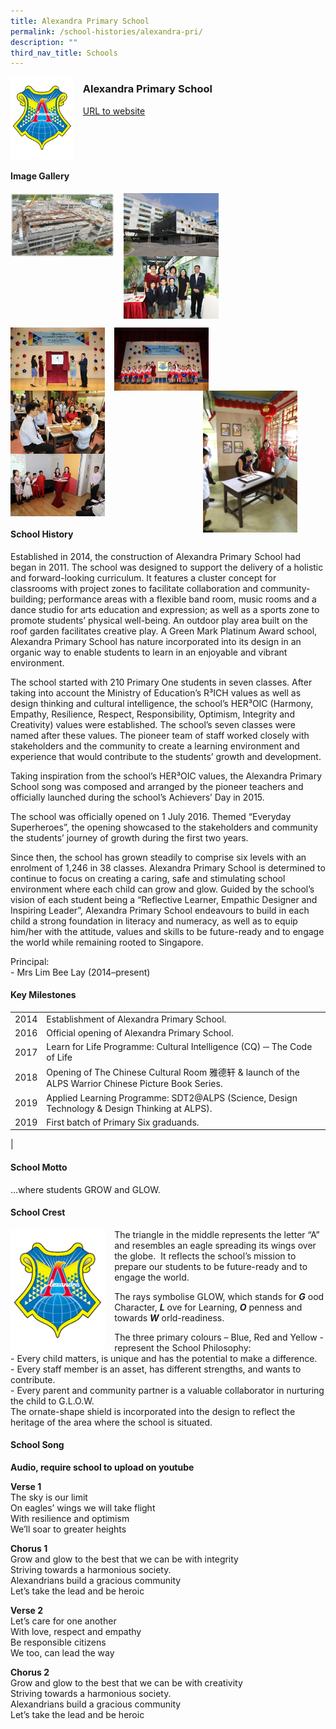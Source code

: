 ```yaml
---
title: Alexandra Primary School
permalink: /school-histories/alexandra-pri/
description: ""
third_nav_title: Schools
---
```

<img src="/images/alexandrapri1.png" style="width:20%;margin-right:15px;" align = "left">

### **Alexandra Primary School**
[URL to website](http://alexandrapri.moe.edu.sg/)

<br clear="left">

#### **Image Gallery**

<p><a href="https://staging.d1yxymztqoj7qn.amplifyapp.com/images/ahmadibrahimsec2.jpg">  
<img src="/images/alexandrapri2.jpg" style="width:33%;margin-right:15px;" align = "left">
</a></p>

<p><a href="https://staging.d1yxymztqoj7qn.amplifyapp.com/images/ahmadibrahimsec3.jpg">  
<img src="/images/alexandrapri3.jpg" style="width:30%;margin-right:15px;" align = "left">
</a></p>

<p><a href="https://staging.d1yxymztqoj7qn.amplifyapp.com/images/ahmadibrahimsec4.jpg">  
<img src="/images/alexandrapri4.jpg" style="width:30%;margin-right:15px;" align = "left">
</a></p>

<br clear="left">

<p><a href="https://staging.d1yxymztqoj7qn.amplifyapp.com/images/ahmadibrahimsec2.jpg">  
<img src="/images/alexandrapri5.jpg" style="width:30%;margin-right:15px;" align = "left">
</a></p>

<p><a href="https://staging.d1yxymztqoj7qn.amplifyapp.com/images/ahmadibrahimsec3.jpg">  
<img src="/images/alexandrapri6.jpg" style="width:30%;margin-right:15px;" align = "left">
</a></p>

<p><a href="https://staging.d1yxymztqoj7qn.amplifyapp.com/images/ahmadibrahimsec4.jpg">  
<img src="/images/alexandrapri9.jpg" style="width:30%;margin-right:45px;" align = "right">
</a></p>

<p><a href="https://staging.d1yxymztqoj7qn.amplifyapp.com/images/ahmadibrahimsec4.jpg">  
<img src="/images/alexandrapri7.jpg" style="width:30%;margin-right:15px;" align = "left">
</a></p>

<p><a href="https://staging.d1yxymztqoj7qn.amplifyapp.com/images/ahmadibrahimsec4.jpg">  
<img src="/images/alexandrapri8.jpg" style="width:30%;margin-right:15px;" align = "left">
</a></p>

<br clear="left">

#### **School History**
Established in 2014, the construction of Alexandra Primary School had began in 2011. The school was designed to support the delivery of a holistic and forward-looking curriculum. It features a cluster concept for classrooms with project zones to facilitate collaboration and community-building; performance areas with a flexible band room, music rooms and a dance studio for arts education and expression; as well as a sports zone to promote students’ physical well-being. An outdoor play area built on the roof garden facilitates creative play. A Green Mark Platinum Award school, Alexandra Primary School has nature incorporated into its design in an organic way to enable students to learn in an enjoyable and vibrant environment.  
  
The school started with 210 Primary One students in seven classes. After taking into account the Ministry of Education’s R³ICH values as well as design thinking and cultural intelligence, the school’s HER³OIC (Harmony, Empathy, Resilience, Respect, Responsibility, Optimism, Integrity and Creativity) values were established. The school’s seven classes were named after these values. The pioneer team of staff worked closely with stakeholders and the community to create a learning environment and experience that would contribute to the students’ growth and development.   
  
Taking inspiration from the school’s HER³OIC values, the Alexandra Primary School song was composed and arranged by the pioneer teachers and officially launched during the school’s Achievers’ Day in 2015.  
  
The school was officially opened on 1 July 2016. Themed “Everyday Superheroes”, the opening showcased to the stakeholders and community the students’ journey of growth during the first two years.  
  
Since then, the school has grown steadily to comprise six levels with an enrolment of 1,246 in 38 classes. Alexandra Primary School is determined to continue to focus on creating a caring, safe and stimulating school environment where each child can grow and glow. Guided by the school’s vision of each student being a “Reflective Learner, Empathic Designer and Inspiring Leader”, Alexandra Primary School endeavours to build in each child a strong foundation in literacy and numeracy, as well as to equip him/her with the attitude, values and skills to be future-ready and to engage the world while remaining rooted to Singapore.

Principal:<br>
\- Mrs Lim Bee Lay (2014–present)

#### **Key Milestones**

|  |  |
|:---:|---|
| 2014 | Establishment of Alexandra Primary School. |
| 2016 | Official opening of Alexandra Primary School. |
| 2017 | Learn for Life Programme: Cultural Intelligence (CQ) ─ The Code of Life |
| 2018 | Opening of The Chinese Cultural Room 雅德轩 & launch of the ALPS Warrior Chinese Picture Book Series. |
| 2019 | Applied Learning Programme: SDT2@ALPS (Science, Design Technology & Design Thinking at ALPS). |
| 2019 | First batch of Primary Six graduands. |
|

#### **School Motto**
…where students GROW and GLOW.

#### **School Crest**
<img src="/images/alexandrapri1.png" style="width:30%;margin-right:15px;" align = "left">
The triangle in the middle represents the letter “A” and resembles an eagle spreading its wings over the globe.  It reflects the school’s mission to prepare our students to be future-ready and to engage the world.  
  
The rays symbolise GLOW, which stands for **_G_** ood Character, **_L_** ove for Learning, **_O_** penness and towards **_W_** orld-readiness.

The three primary colours – Blue, Red and Yellow - represent the School Philosophy:<br>
\- Every child matters, is unique and has the potential to make a difference.<br>
\- Every staff member is an asset, has different strengths, and wants to contribute.<br>
\- Every parent and community partner is a valuable collaborator in nurturing the child to G.L.O.W.<br>
The ornate-shape shield is incorporated into the design to reflect the heritage of the area where the school is situated.

#### **School Song**
**Audio, require school to upload on youtube**

**Verse 1**<br>
The sky is our limit<br>
On eagles’ wings we will take flight<br>
With resilience and optimism<br>
We’ll soar to greater heights
  
**Chorus 1**<br>
Grow and glow to the best that we can be with integrity<br>
Striving towards a harmonious society.<br>
Alexandrians build a gracious community<br>
Let’s take the lead and be heroic

**Verse 2**<br>
Let’s care for one another<br>
With love, respect and empathy<br>
Be responsible citizens<br>
We too, can lead the way
  
**Chorus 2**<br>
Grow and glow to the best that we can be with creativity<br>
Striving towards a harmonious society.<br>
Alexandrians build a gracious community<br>
Let’s take the lead and be heroic

